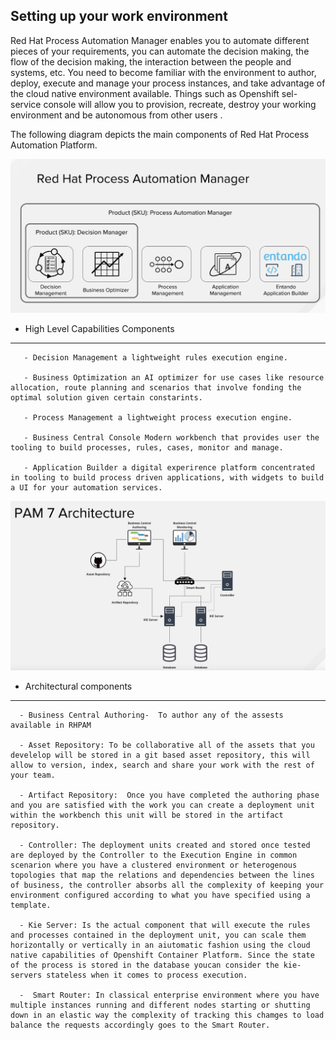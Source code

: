 Setting up your work environment
--------------------------------

Red Hat Process Automation Manager enables you to automate different pieces of your requirements, you can automate the decision making, the flow of the decision making, the interaction between the people and systems, etc.
You need to become familiar with the environment to author, deploy, execute and manage your process instances, and take advantage of the cloud native environment available. Things such as Openshift sel-service console will allow you to provision, recreate, destroy  your working environment and be autonomous from other users .

The following diagram depicts the main components of Red Hat Process Automation Platform.

 <img src="../../assets/middleware/rhpam-7-workshop/high-level-capability-compoponents.png" width="600" />

 - High Level Capabilities Components
 -------------------------------------

       - Decision Management a lightweight rules execution engine.

       - Business Optimization an AI optimizer for use cases like resource allocation, route planning and scenarios that involve fonding the optimal solution given certain constarints.

       - Process Management a lightweight process execution engine.

       - Business Central Console Modern workbench that provides user the tooling to build processes, rules, cases, monitor and manage.

       - Application Builder a digital experirence platform concentrated in tooling to build process driven applications, with widgets to build a UI for your automation services.

<img src="../../assets/middleware/rhpam-7-workshop/rhpam-7-architecture.png" width="600" />

- Architectural components
-----------------------------------

      - Business Central Authoring-  To author any of the assests available in RHPAM

      - Asset Repository: To be collaborative all of the assets that you develelop will be stored in a git based asset repository, this will allow to version, index, search and share your work with the rest of your team.

      - Artifact Repository:  Once you have completed the authoring phase and you are satisfied with the work you can create a deployment unit within the workbench this unit will be stored in the artifact repository.

      - Controller: The deployment units created and stored once tested are deployed by the Controller to the Execution Engine in common scenarion where you have a clustered environment or heterogenous topologies that map the relations and dependencies between the lines of business, the controller absorbs all the complexity of keeping your environment configured according to what you have specified using a template.

      - Kie Server: Is the actual component that will execute the rules and processes contained in the deployment unit, you can scale them horizontally or vertically in an aiutomatic fashion using the cloud native capabilities of Openshift Container Platform. Since the state of the process is stored in the database youcan consider the kie-servers stateless when it comes to process execution.

      -  Smart Router: In classical enterprise environment where you have multiple instances running and different nodes starting or shutting down in an elastic way the complexity of tracking this chamges to load balance the requests accordingly goes to the Smart Router.



